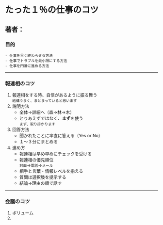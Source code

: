 # たった１％の仕事のコツ
## 著者：
### 目的  
    - 仕事を早く終わらせる方法
    - 仕事でトラブルを最小限にする方法
    - 仕事を円滑に進める方法
---
### 報連相のコツ
1. 報連相をする時、自信があるように振る舞う  
```結構うまく、まとまっていると思います```
1. 説明方法
    - 全体→詳細へ（森→林→木）  
    - とりあえずではなく、**まず**を使う  
  ```まず、取り掛かります```
1. 回答方法  
    - 聞かれたことに率直に答える（Yes or No）  
    - １～３分にまとめる  
1. 進め方  
    - 報連相は早め早めにチェックを受ける  
    - 報連相の優先順位  
    ```対面```→```電話```→```メール```
    - 相手と言葉・情報レベルを揃える  
    - 質問は選択肢を提示する  
    - 結論→理由の順で話す  
---
### 会議のコツ
1. ボリューム
2. 
